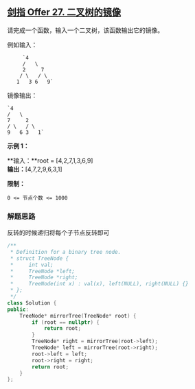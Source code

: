 ## [剑指 Offer 27. 二叉树的镜像](https://leetcode.cn/problems/er-cha-shu-de-jing-xiang-lcof/)

请完成一个函数，输入一个二叉树，该函数输出它的镜像。

例如输入：

```
     `4      
     /   \     
     2     7    
    / \   / \   
   1   3 6   9`
```  
镜像输出：

 ```
`4      
/   \     
7     2    
/ \   / \   
9   6 3   1`
```

**示例 1：**

**输入：**root = [4,2,7,1,3,6,9]  
**输出：**[4,7,2,9,6,3,1]

**限制：**

`0 <= 节点个数 <= 1000`

### 解题思路

反转的时候递归将每个子节点反转即可

```cpp
/**
 * Definition for a binary tree node.
 * struct TreeNode {
 *     int val;
 *     TreeNode *left;
 *     TreeNode *right;
 *     TreeNode(int x) : val(x), left(NULL), right(NULL) {}
 * };
 */
class Solution {
public:
    TreeNode* mirrorTree(TreeNode* root) {
        if (root == nullptr) {
            return root;
        }
        TreeNode* right = mirrorTree(root->left);
        TreeNode* left = mirrorTree(root->right);
        root->left = left;
        root->right = right;
        return root;
    }
};
```